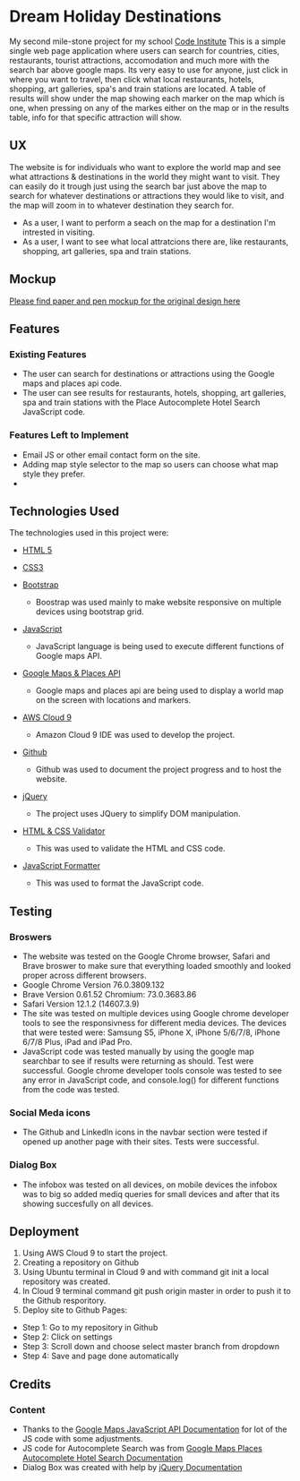 # Dream Holiday Destinations

My second mile-stone project for my school [Code Institute](https://codeinstitute.net/)
This is a simple single web page application where users can search for countries, cities, restaurants, tourist attractions, accomodation and much more with the search bar above google maps. Its very easy to use for anyone, just click in where you want to travel, then click what local restaurants, hotels, shopping, art galleries, spa's and train stations are located. A table of results will show under the map showing each marker on the map which is one, when pressing on any of the markes either on the map or in the results table, info for that specific attraction will show.   

## UX

The website is for individuals who want to explore the world map and see what attractions & destinations in the world they might want to visit. They can easily do it trough just using the search bar just above the map to search for whatever destinations or attractions they would like to visit, and the map will zoom in to whatever destination they search for.

* As a user, I want to perform a seach on the map for a destination I'm intrested in visiting.
* As a user, I want to see what local attratcions there are, like restaurants, shopping, art galleries, spa and train stations.

## Mockup

[Please find paper and pen mockup for the original design here](https://github.com/markofsuccess/interactive-front-end-mile-stone-project/blob/master/assets/images/mockup.jpeg)

## Features

### Existing Features

* The user can search for destinations or attractions using the Google maps and places api code.
* The user can see results for restaurants, hotels, shopping, art galleries, spa and train stations with the Place Autocomplete Hotel Search JavaScript code.


### Features Left to Implement

* Email JS or other email contact form on the site.
* Adding map style selector to the map so users can choose what map style they prefer.
* 


## Technologies Used

The technologies used in this project were:

* [HTML 5](https://developer.mozilla.org/en-US/docs/Web/Guide/HTML/HTML5)

* [CSS3](https://developer.mozilla.org/en-US/docs/Archive/CSS3)

* [Bootstrap](https://getbootstrap.com/)
  * Boostrap was used mainly to make website responsive on multiple devices using bootstrap grid.

* [JavaScript](https://developer.mozilla.org/en-US/docs/Web/JavaScript)
  * JavaScript language is being used to execute different functions of Google maps API.

* [Google Maps & Places API](https://cloud.google.com/maps-platform/)
  * Google maps and places api are being used to display a world map on the screen with locations and markers.

* [AWS Cloud 9](https://aws.amazon.com/education/awseducate/)
  * Amazon Cloud 9 IDE was used to develop the project.

* [Github](https://github.com/)
  * Github was used to document the project progress and to host the website.

* [jQuery](https://jquery.com/)
  * The project uses JQuery to simplify DOM manipulation.

* [HTML & CSS Validator](https://validator.w3.org/)
  * This was used to validate the HTML and CSS code.

* [JavaScript Formatter](https://beautifier.io/)
  * This was used to format the JavaScript code.

## Testing

### Broswers

* The website was tested on the Google Chrome browser, Safari and Brave broswer to make sure that everything loaded smoothly and looked proper across different browsers.
* Google Chrome Version 76.0.3809.132
* Brave Version 0.61.52 Chromium: 73.0.3683.86
* Safari Version 12.1.2 (14607.3.9)
* The site was tested on multiple devices using Google chrome developer tools to see the responsivness for different media devices. The devices that were tested were: Samsung S5, iPhone X, iPhone 5/6/7/8, iPhone 6/7/8 Plus, iPad and iPad Pro.
* JavaScript code was tested manually by using the google map searchbar to see if results were returning as should. Test were successful. Google chrome developer tools console was tested to see any error in JavaScript code, and console.log() for different functions from the code was tested.

### Social Meda icons

* The Github and LinkedIn icons in the navbar section were tested if opened up another page with their sites. Tests were successful.

### Dialog Box

* The infobox was tested on all devices, on mobile devices the infobox was to big so added mediq queries for small devices and after that its showing succesfully on all devices.

## Deployment

1. Using AWS Cloud 9 to start the project. 
2. Creating a repository on Github
3. Using Ubuntu terminal in Cloud 9 and with command git init a local repository was created.
4. In Cloud 9 terminal command git push origin master in order to push it to the Github resporitory.
5. Deploy site to Github Pages:
  * Step 1: Go to my repository in Github
  * Step 2: Click on settings
  * Step 3: Scroll down and choose select master branch from dropdown
  * Step 4: Save and page done automatically 

## Credits

### Content
* Thanks to the [Google Maps JavaScript API Documentation](https://developers.google.com/maps/documentation/javascript/tutorial) for lot of the JS code with some adjustments.
* JS code for Autocomplete Search was from [Google Maps Places Autocomplete Hotel Search Documentation](https://developers.google.com/maps/documentation/javascript/examples/places-autocomplete-hotelsearch)
* Dialog Box was created with help by [jQuery Documentation](https://jqueryui.com/dialog/#default)
